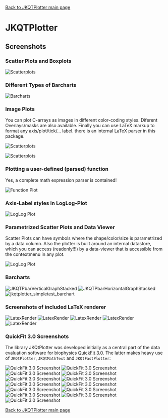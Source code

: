[Back to JKQTPlotter main page](../README.md)

# JKQTPlotter 
## Screenshots
### Scatter Plots and Boxplots

![Scatterplots](./screen_scatter.png)

### Different Types of Barcharts

![Barcharts](./screen_barcharts.png)

### Image Plots
You can plot C-arrays as images in different color-coding styles. Diferent Overlays/masks are also available. Finally you can use LaTeX markup to format any axis/plot/tick/... label. there is an internal LaTeX parser in this package.

![Scatterplots](./screen_images_latex.png)

![Scatterplots](./jkqtplotter_simpletest_imageplot.png)


### Plotting a user-defined (parsed) function
Yes, a complete math expression parser is contained!

![Function Plot](./screen_functionplot.png)

### Axis-Label styles in LogLog-Plot

![LogLog Plot](./screen_loglog.png)


### Parametrized Scatter Plots and Data Viewer
Scatter Plots can have symbols where the shape/color/size is parametrized by a data column. Also the plotter is built around an internal datastore, which you can access (readonly!!!) by a data-viewer that is accessible from the contextmenu in any plot.

![LogLog Plot](./screen_parmetrizedplots_datatable.png)

### Barcharts

![JKQTPbarVerticalGraphStacked](../doc/images/JKQTPbarVerticalGraphStacked.png)
![JKQTPbarHorizontalGraphStacked](../doc/images/JKQTPbarHorizontalGraphStacked.png)
![jkqtplotter_simpletest_barchart](./jkqtplotter_simpletest_barchart.png)

### Screenshots of included LaTeX renderer

![LatexRender](./mscreen_schroedinger.png)
![LatexRender](./mscreen_rottaion.png)
![LatexRender](./mscreen_maxwell.png)
![LatexRender](./mscreen_cauchy.png)
![LatexRender](./mscreen_sd.png)


### QuickFit 3.0 Screenshots
The library JKQtPlotter was developed initially as a central part of the data evaluation software for biophysics [QuickFit 3.0](https://github.com/jkriege2/QuickFit3). The latter makes heavy use of `JKQtPlotter`, `JKQtMathText` and `JKQtFastPlotter`:

![QuickFit 3.0 Screenshot](./QF3_screen_dcalc.png)
![QuickFit 3.0 Screenshot](./QF3_screen_fccsfit.png)
![QuickFit 3.0 Screenshot](./QF3_screen_fcsfit.png)
![QuickFit 3.0 Screenshot](./QF3_screen_imfccsfit.png)
![QuickFit 3.0 Screenshot](./QF3_screen_imfcs.png)
![QuickFit 3.0 Screenshot](./QF3_screen_imfcs_paramcorrelation.png)
![QuickFit 3.0 Screenshot](./QF3_screen_imfcsfit.png)
![QuickFit 3.0 Screenshot](./QF3_screen_lightsheet.png)
![QuickFit 3.0 Screenshot](./QF3_screen_maxent.png)
![QuickFit 3.0 Screenshot](./QF3_screen_msd.png)
![QuickFit 3.0 Screenshot](./QF3_screen_spectra.png)
![QuickFit 3.0 Screenshot](./QF3_screen_tableplot.png)
![QuickFit 3.0 Screenshot](./QF3_linux_screen_fcsfit.png)


[Back to JKQTPlotter main page](../README.md)

